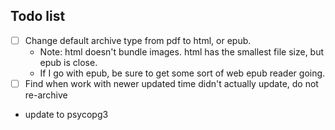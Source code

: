 ## Todo list

- [ ] Change default archive type from pdf to html, or epub.
  - Note: html doesn't bundle images. html has the smallest file size, but epub is close.
  - If I go with epub, be sure to get some sort of web epub reader going.
- [ ] Find when work with newer updated time didn't actually update, do not re-archive
- update to psycopg3